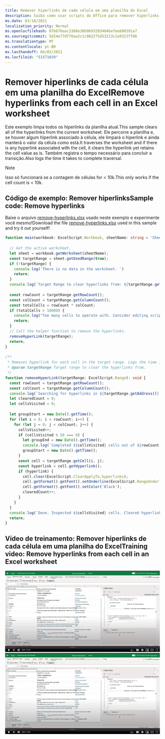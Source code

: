 ```yaml
---
title: Remover hiperlinks de cada célula em uma planilha do Excel
description: Saiba como usar scripts do Office para remover hiperlinks de cada célula em uma planilha do Excel.
ms.date: 03/18/2021
localization_priority: Normal
ms.openlocfilehash: 07b670aac3368e38b9b93283404befee608391a7
ms.sourcegitcommit: 5d24e77df70aa2c1c982275d53213c2a9323ff86
ms.translationtype: MT
ms.contentlocale: pt-BR
ms.lasthandoff: 04/02/2021
ms.locfileid: "51571039"
---
```

# <a name="remove-hyperlinks-from-each-cell-in-an-excel-worksheet"></a><span data-ttu-id="812b3-103">Remover hiperlinks de cada célula em uma planilha do Excel</span><span class="sxs-lookup"><span data-stu-id="812b3-103">Remove hyperlinks from each cell in an Excel worksheet</span></span>

 <span data-ttu-id="812b3-104">Este exemplo limpa todos os hiperlinks da planilha atual.</span><span class="sxs-lookup"><span data-stu-id="812b3-104">This sample clears all of the hyperlinks from the current worksheet.</span></span> <span data-ttu-id="812b3-105">Ele percorre a planilha e, se houver algum hiperlink associado à célula, ele limpará o hiperlink e ainda manterá o valor da célula como está.</span><span class="sxs-lookup"><span data-stu-id="812b3-105">It traverses the worksheet and if there is any hyperlink associated with the cell, it clears the hyperlink yet retains the cell value as is.</span></span> <span data-ttu-id="812b3-106">Também registra o tempo necessário para concluir a transição.</span><span class="sxs-lookup"><span data-stu-id="812b3-106">Also logs the time it takes to complete traversal.</span></span>

> [!NOTE]
> <span data-ttu-id="812b3-107">Isso só funcionará se a contagem de células for < 10k.</span><span class="sxs-lookup"><span data-stu-id="812b3-107">This only works if the cell count is < 10k.</span></span>

## <a name="sample-code-remove-hyperlinks"></a><span data-ttu-id="812b3-108">Código de exemplo: Remover hiperlinks</span><span class="sxs-lookup"><span data-stu-id="812b3-108">Sample code: Remove hyperlinks</span></span>

<span data-ttu-id="812b3-109">Baixe o arquivo <a href="remove-hyperlinks.xlsx">remove-hyperlinks.xlsx</a> usado neste exemplo e experimente você mesmo!</span><span class="sxs-lookup"><span data-stu-id="812b3-109">Download the file <a href="remove-hyperlinks.xlsx">remove-hyperlinks.xlsx</a> used in this sample and try it out yourself!</span></span>

```TypeScript
function main(workbook: ExcelScript.Workbook, sheetName: string = 'Sheet1') {

  // Get the active worksheet. 
  let sheet = workbook.getWorksheet(sheetName);
  const targetRange = sheet.getUsedRange(true);
  if (!targetRange) {
    console.log(`There is no data in the worksheet. `)
    return;
  }
  console.log(`Target Range to clear hyperlinks from: ${targetRange.getAddress()}`);

  const rowCount = targetRange.getRowCount();
  const colCount = targetRange.getColumnCount();
  const totalCells = rowCount * colCount;
  if (totalCells > 10000) {
    console.log("Too many cells to operate with. Consider editing script to use selected range and then remove hyperlinks in batches. " + targetRange.getAddress());
    return;
  }
  // Call the helper function to remove the hyperlinks. 
  removeHyperLink(targetRange);
  return;
}

/**
 * Removes hyperlink for each cell in the target range. Logs the time it takes to complete traversal.
 * @param targetRange Target range to clear the hyperlinks from.
 */
function removeHyperLink(targetRange: ExcelScript.Range): void {
  const rowCount = targetRange.getRowCount();
  const colCount = targetRange.getColumnCount();
  console.log(`Searching for hyperlinks in ${targetRange.getAddress()} which contains ${(rowCount * colCount)} cells`);
  let clearedCount = 0;
  let cellsVisited = 0;

  let groupStart = new Date().getTime();
  for (let i = 0; i < rowCount; i++) {
    for (let j = 0; j < colCount; j++) {
      cellsVisited++;
      if (cellsVisited % 50 === 0) {
        let groupEnd = new Date().getTime();
        console.log(`Completed ${cellsVisited} cells out of ${rowCount * colCount}. This group took: ${(groupEnd - groupStart) / 1000} seconds to complete.`);
        groupStart = new Date().getTime();
      }
      const cell = targetRange.getCell(i, j);
      const hyperlink = cell.getHyperlink();
      if (hyperlink) {
        cell.clear(ExcelScript.ClearApplyTo.hyperlinks);
        cell.getFormat().getFont().setUnderline(ExcelScript.RangeUnderlineStyle.none);
        cell.getFormat().getFont().setColor('Black');
        clearedCount++;
      }
    }
  }
  console.log(`Done. Inspected ${cellsVisited} cells. Cleared hyperlinks in: ${clearedCount} cells`);
  return;
}
```

## <a name="training-video-remove-hyperlinks-from-each-cell-in-an-excel-worksheet"></a><span data-ttu-id="812b3-110">Vídeo de treinamento: Remover hiperlinks de cada célula em uma planilha do Excel</span><span class="sxs-lookup"><span data-stu-id="812b3-110">Training video: Remove hyperlinks from each cell in an Excel worksheet</span></span>

<span data-ttu-id="812b3-111">[![Assista a um vídeo passo a passo sobre como remover hiperlinks de cada célula em uma planilha do Excel](../../images/hyperlinks-vid.jpg)](https://youtu.be/v20fdinxpHU "Vídeo passo a passo sobre como remover hiperlinks de cada célula em uma planilha do Excel")</span><span class="sxs-lookup"><span data-stu-id="812b3-111">[![Watch step-by-step video on how to remove hyperlinks from each cell in an Excel worksheet](../../images/hyperlinks-vid.jpg)](https://youtu.be/v20fdinxpHU "Step-by-step video on how to remove hyperlinks from each cell in an Excel worksheet")</span></span>
